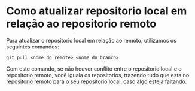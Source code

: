 # Como atualizar repositorio local em relação ao repositorio remoto

Para atualizar o repositorio local em relação ao remoto, utilizamos os seguintes comandos:

`git pull <nome do remote> <nome do branch>`

Com este comando, se não houver conflito entre o repositorio local e o repositorio remoto, você iguala os repositorios, trazendo tudo que esta no repositorio remoto para o seu repositorio local, caso algo esteja faltando.